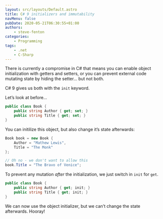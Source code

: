 ```yaml
---
layout: src/layouts/Default.astro
title: C# 9 initializers and immutability
navMenu: false
pubDate: 2020-05-21T06:30:55+01:00
authors:
    - steve-fenton
categories:
    - Programming
tags:
    - .net
    - C-Sharp
---
```


There is currently a compromise in C# that means you can enable object initialization with getters and setters, or you can prevent external code mutating state by hiding the setter… but not both.

C# 9 gives us both with the `init` keyword.

Let’s look at before…

```csharp
public class Book {
    public string Author { get; set; }
    public string Title { get; set; }
}
```

You can initilize this object, but also change it’s state afterwards:

```csharp
Book book = new Book {
    Author = "Mathew Lewis",
    Title = "The Monk"
};

// Oh no - we don't want to allow this
book.Title = "The Bravo of Venice";
```

To prevent any mutation *after* the initialization, we just switch in `init` for `get`.

```csharp
public class Book {
    public string Author { get; init; }
    public string Title { get; init; }
}
```

We can now use the object initializer, but we can’t change the state afterwards. Hooray!